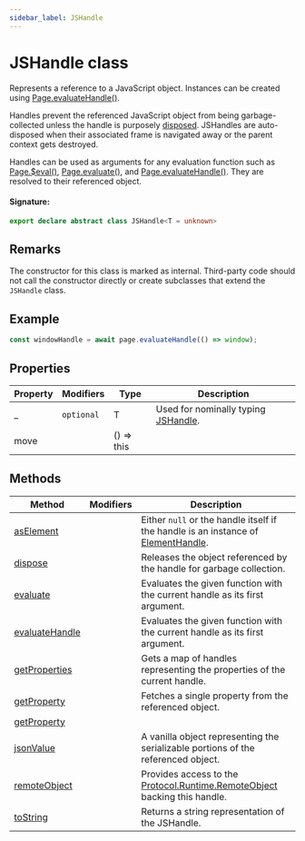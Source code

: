 ```yaml
---
sidebar_label: JSHandle
---
```


# JSHandle class

Represents a reference to a JavaScript object. Instances can be created using [Page.evaluateHandle()](./puppeteer.page.evaluatehandle.md).

Handles prevent the referenced JavaScript object from being garbage-collected unless the handle is purposely [disposed](./puppeteer.jshandle.dispose.md). JSHandles are auto-disposed when their associated frame is navigated away or the parent context gets destroyed.

Handles can be used as arguments for any evaluation function such as [Page.$eval()](./puppeteer.page._eval.md), [Page.evaluate()](./puppeteer.page.evaluate.md), and [Page.evaluateHandle()](./puppeteer.page.evaluatehandle.md). They are resolved to their referenced object.

#### Signature:

```typescript
export declare abstract class JSHandle<T = unknown>
```

## Remarks

The constructor for this class is marked as internal. Third-party code should not call the constructor directly or create subclasses that extend the `JSHandle` class.

## Example

```ts
const windowHandle = await page.evaluateHandle(() => window);
```

## Properties

| Property | Modifiers             | Type          | Description                                                    |
| -------- | --------------------- | ------------- | -------------------------------------------------------------- |
| \_       | <code>optional</code> | T             | Used for nominally typing [JSHandle](./puppeteer.jshandle.md). |
| move     |                       | () =&gt; this |                                                                |

## Methods

| Method                                                   | Modifiers | Description                                                                                                                                                    |
| -------------------------------------------------------- | --------- | -------------------------------------------------------------------------------------------------------------------------------------------------------------- |
| [asElement](./puppeteer.jshandle.aselement.md)           |           | Either <code>null</code> or the handle itself if the handle is an instance of [ElementHandle](./puppeteer.elementhandle.md).                                   |
| [dispose](./puppeteer.jshandle.dispose.md)               |           | Releases the object referenced by the handle for garbage collection.                                                                                           |
| [evaluate](./puppeteer.jshandle.evaluate.md)             |           | Evaluates the given function with the current handle as its first argument.                                                                                    |
| [evaluateHandle](./puppeteer.jshandle.evaluatehandle.md) |           | Evaluates the given function with the current handle as its first argument.                                                                                    |
| [getProperties](./puppeteer.jshandle.getproperties.md)   |           | Gets a map of handles representing the properties of the current handle.                                                                                       |
| [getProperty](./puppeteer.jshandle.getproperty.md)       |           | Fetches a single property from the referenced object.                                                                                                          |
| [getProperty](./puppeteer.jshandle.getproperty_1.md)     |           |                                                                                                                                                                |
| [jsonValue](./puppeteer.jshandle.jsonvalue.md)           |           | A vanilla object representing the serializable portions of the referenced object.                                                                              |
| [remoteObject](./puppeteer.jshandle.remoteobject.md)     |           | Provides access to the [Protocol.Runtime.RemoteObject](https://chromedevtools.github.io/devtools-protocol/tot/Runtime/#type-RemoteObject) backing this handle. |
| [toString](./puppeteer.jshandle.tostring.md)             |           | Returns a string representation of the JSHandle.                                                                                                               |
